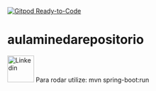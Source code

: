 [![Gitpod Ready-to-Code](https://img.shields.io/badge/Gitpod-Ready--to--Code-blue?logo=gitpod)](https://gitpod.io/#https://github.com/santosdeboracristina/aulaminedarepositorio)

# aulaminedarepositorio

<img alt="Linkedin" src="https://user-images.githubusercontent.com/45819790/96646944-4a75dd00-1303-11eb-869d-728272ff787d.gif" height="60px" style="max-width:100%;"> </a>
Para rodar utilize: mvn spring-boot:run
